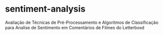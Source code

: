 # sentiment-analysis
Avaliação de Técnicas de Pré-Processamento e  Algoritmos de Classificação para Analise de  Sentimento em Comentários de Filmes do  Letterboxd
